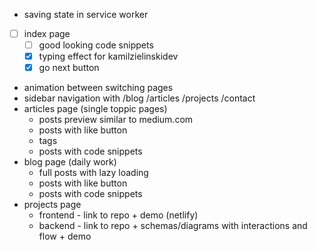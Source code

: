 - saving state in service worker
- [ ] index page
  - [ ] good looking code snippets
  - [x] typing effect for kamilzielinskidev
  - [x] go next button
- animation between switching pages
- sidebar navigation with /blog /articles /projects /contact
- articles page (single toppic pages)
  - posts preview similar to medium.com
  - posts with like button
  - tags
  - posts with code snippets
- blog page (daily work)
  - full posts with lazy loading
  - posts with like button
  - posts with code snippets
- projects page
  - frontend - link to repo + demo (netlify)
  - backend - link to repo + schemas/diagrams with interactions and flow + demo